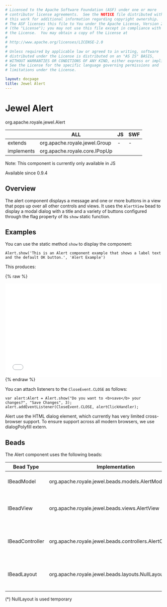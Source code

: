 ```yaml
---
# Licensed to the Apache Software Foundation (ASF) under one or more
# contributor license agreements.  See the NOTICE file distributed with
# this work for additional information regarding copyright ownership.
# The ASF licenses this file to You under the Apache License, Version 2.0
# (the "License"); you may not use this file except in compliance with
# the License.  You may obtain a copy of the License at
# 
# http://www.apache.org/licenses/LICENSE-2.0
# 
# Unless required by applicable law or agreed to in writing, software
# distributed under the License is distributed on an "AS IS" BASIS,
# WITHOUT WARRANTIES OR CONDITIONS OF ANY KIND, either express or implied.
# See the License for the specific language governing permissions and
# limitations under the License.

layout: docpage
title: Jewel Alert
---
```


# Jewel Alert

org.apache.royale.jewel.Alert

|            	| ALL                           	| JS 	| SWF 	|
|------------	|-------------------------------	|----	|-----	|
| extends    	| org.apache.royale.jewel.Group 	| -  	| -   	|
| implements 	| org.apache.royale.core.IPopUp 	|    	|     	|

Note: This component is currently only available in JS

Available since 0.9.4

## Overview

The alert component displays a message and one or more buttons in a view that pops up over all other controls and views. 
It uses the `AlertView` bead to display a modal dialog with a title and a variety of buttons configured through the flag property of its `show` static function.

## Examples

You can use the static method `show` to display the component:

```as3
Alert.show('This is an Alert component example that shows a label text and the default OK button.', 'Alert Example')
```

This produces:

{% raw %}
<iframe frameborder="no" border="0" marginwidth="0" marginheight="0" 
width="100%" height="300" 
src="assets/BE0002_Using_Jewel_Alert_Control/index.html"></iframe>
{% endraw %}

You can attach listeners to the `CloseEvent.CLOSE` as follows:

```as3
var alert:Alert = Alert.show("Do you want to <b>save</b> your changes?", "Save Changes", 3);
alert.addEventListener(CloseEvent.CLOSE, alertClickHandler);
```

Alert use the HTML dialog element, which currently has very limited cross-browser support.
To ensure support across all modern browsers, we use dialogPolyfill extern.

## Beads

The Alert component uses the following beads:

| Bead Type       	| Implementation                                            	| Description                                    	|
|-----------------	|-----------------------------------------------------------	|------------------------------------------------	|
| IBeadModel      	| org.apache.royale.jewel.beads.models.AlertModel           	| the data model for the Alert                   	|
| IBeadView       	| org.apache.royale.jewel.beads.views.AlertView             	| the bead used to create the parts of the Alert 	|
| IBeadController 	| org.apache.royale.jewel.beads.controllers.AlertController 	| the bead used to handle input events           	|
| IBeadLayout     	| org.apache.royale.jewel.beads.layouts.NullLayout(*)       	| the bead used to postion the internal parts       |


(*) NullLayout is used temporary